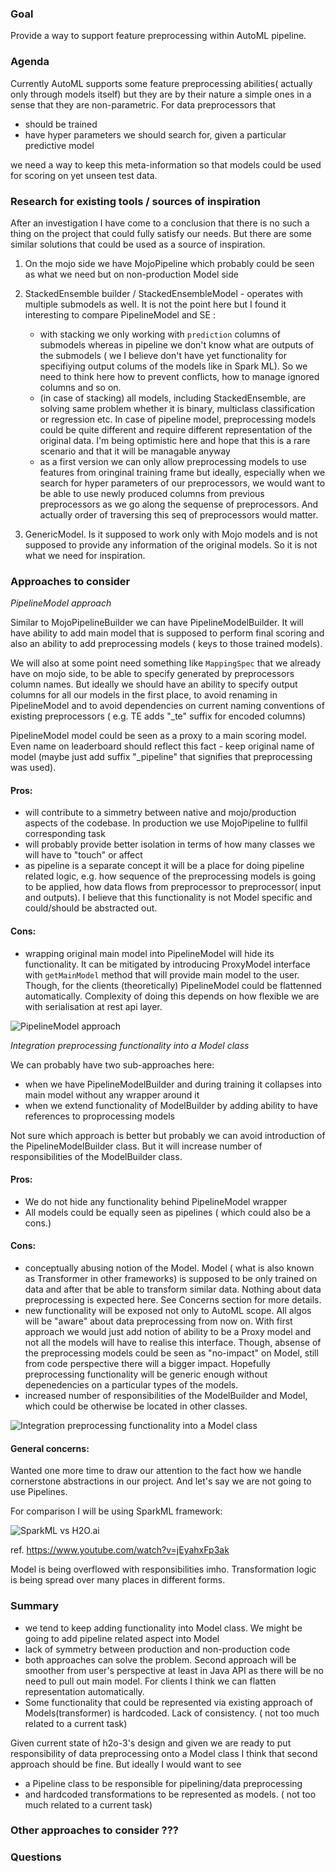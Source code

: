 ### Goal
Provide a way to support feature preprocessing within AutoML pipeline.

### Agenda

Currently AutoML supports some feature preprocessing abilities( actually only through models itself) but they are by their nature a simple ones in a sense that they are non-parametric. For data preprocessors that

-  should be trained
-  have hyper parameters we should search for, given a particular predictive model

we need a way to keep this meta-information so that models could be used for scoring on yet unseen test data.

### Research for existing tools / sources of inspiration
After an investigation I have come to a conclusion that there is no such a thing on the project that could fully satisfy our needs. But there are some similar solutions that could be used as a source of inspiration.


1. On the mojo side we have MojoPipeline which probably could be seen as what we need but on non-production Model side
2. StackedEnsemble builder / StackedEnsembleModel - operates with multiple submodels as well. It is not the point here but I found it interesting to compare PipelineModel and SE :


   - with stacking we only working with `prediction` columns of submodels whereas in pipeline we don't know what are outputs of the submodels ( we I believe don't have yet functionality for specifiying output colums of the models like in Spark ML). So we need to think here how to prevent conflicts, how to manage ignored columns and so on.
   - (in case of stacking) all models, including StackedEnsemble, are solving same problem whether it is binary, multiclass classification or regression etc. In case of pipeline model, preprocessing models could be quite different and require different representation of the original data. I'm being optimistic here and hope that this is a rare scenario and that it will be managable anyway
   - as a first version we can only allow preprocessing models to use features from oringinal training frame but ideally, especially when we search for hyper parameters of our preprocessors, we would want to be able to use newly produced columns from previous preprocessors as we go along the sequense of preprocessors. And actually order of traversing this seq of preprocessors would matter.
3. GenericModel. Is it supposed to work only with Mojo models and is not supposed to provide any information of the original models. So it is not what we need for inspiration.

### Approaches to consider
*PipelineModel approach*

Similar to MojoPipelineBuilder we can have PipelineModelBuilder. It will have ability to add main model that is supposed to perform final scoring and also an ability to add preprocessing models ( keys to those trained models).

We will also at some point need something like `MappingSpec` that we already have on mojo side, to be able to specify generated by preprocessors column names. But ideally we should have an ability to specify output columns for all our models in the first place, to avoid renaming in PipelineModel and to avoid dependencies on current naming conventions of existing preprocessors ( e.g. TE adds "_te" suffix for encoded columns)

PipelineModel model could be seen as a proxy to a main scoring model. Even name on leaderboard should reflect this fact - keep original name of model (maybe just add suffix "_pipeline" that signifies that preprocessing was used).

#### Pros:
-  will contribute to a simmetry between native and mojo/production aspects of the codebase. In production we use MojoPipeline to fullfil corresponding task
- will probably provide better isolation in terms of how many classes we will have to "touch" or affect
- as pipeline is a separate concept it will be a place for doing pipeline related logic, e.g. how sequence of the preprocessing models is going to be applied, how data flows from preprocessor to preprocessor( input and outputs). I believe that this functionality is not Model specific and could/should be abstracted out.

#### Cons:
- wrapping original main model into PipelineModel will hide its functionality. It can be mitigated by introducing ProxyModel interface with `getMainModel` method that will provide main model to the user. Though, for the clients (theoretically) PipelineModel could be flattenned automatically. Complexity of doing this  depends on how flexible we are with serialisation at rest api layer.

![PipelineModel approach](pipelinemodel.png)

*Integration preprocessing functionality into a Model class*

We can probably have two sub-approaches here:
- when we have PipelineModelBuilder and during training it collapses into main model without any wrapper around it
- when we extend functionality of ModelBuilder by adding ability to have references to proprocessing models

Not sure which approach is better but probably we can avoid introduction of the PipelineModelBuilder class. But it will increase number of responsibilities of the ModelBuilder class.

#### Pros:
- We do not hide any functionality behind PipelineModel wrapper
- All models could be equally seen as pipelines ( which could also be a cons.)

#### Cons:
- conceptually abusing notion of the Model. Model ( what is also known as Transformer in other frameworks) is supposed to be only trained on data and after that be able to transform similar data. Nothing about data preprocessing is expected here. See Concerns section for more details.
- new functionality will be exposed not only to AutoML scope. All algos will be "aware" about data preprocessing from now on. With first approach we would just add notion of ability to be a Proxy model and not all the models will have to realise this interface. Though, absense of the preprocessing models could be seen as "no-impact" on Model, still from code perspective there will a bigger impact. Hopefully preprocessing functionality will be generic enough without depenedencies on a particular types of the models.
- increased number of responsibilities of the ModelBuilder and Model, which could be otherwise be located in other classes.


![Integration preprocessing functionality into a Model class](no_pipelinemodel.png)


#### General concerns:
Wanted one more time to draw our attention to the fact how we handle cornerstone abstractions in our project. And let's say we are not going to use Pipelines.

For comparison I will be using SparkML framework:

![SparkML vs H2O.ai](sparkml_vs_h2oai.png)

ref. https://www.youtube.com/watch?v=jEyahxFp3ak

Model is being overflowed with responsibilities imho. Transformation logic is being spread over many places in different forms.

### Summary
- we tend to keep adding functionality into Model class. We might be going to add pipeline related aspect into Model
- lack of symmetry between production and non-production code
- both approaches can solve the problem. Second approach will be smoother from user's perspective at least in Java API as there will be no need to pull out main model. For clients I think we can flatten representation automatically.
- Some functionality that could be represented via existing approach of Models(transformer) is hardcoded. Lack of consistency. ( not too much related to a current task)


Given current state of h2o-3's design and given we are ready to put responsibility of data preprocessing onto a Model class I think that second approach should be fine.
But ideally I would want to see
 - a Pipeline class to be responsible for pipelining/data preprocessing
 - and hardcoded transformations to be represented as models. ( not too much related to a current task)

### Other approaches to consider ???


### Questions


